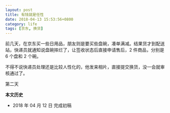 ```yaml
---
layout: post
title: 有钱就是任性
date: 2018-04-13 15:53:56+0800
category: life
tags: [京东, 换货]
---
```


前几天，在京东买一些日用品，朋友则是要买些盘碗，凑单满减。结果货才到配送站，快递员就通知说盘碗摔烂了，让签收状态后直接申请售后，2 件商品，分别是 6 个盘和 2 个碗。

不得不说快递员处理还是比较人性化的，他发来相片，直接提交换货，没一会就审核通过了。

第二天


**本文历史**

* 2018 年 04 月 12 日 完成初稿
